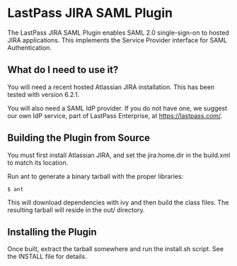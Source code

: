 LastPass JIRA SAML Plugin
=========================

The LastPass JIRA SAML Plugin enables SAML 2.0 single-sign-on to
hosted JIRA applications.  This implements the Service Provider
interface for SAML Authentication.

What do I need to use it?
-------------------------

You will need a recent hosted Atlassian JIRA installation.  This
has been tested with version 6.2.1.

You will also need a SAML IdP provider.  If you do not have one,
we suggest our own IdP service, part of LastPass Enterprise,
at https://lastpass.com/.

Building the Plugin from Source
-------------------------------

You must first install Atlassian JIRA, and set the jira.home.dir
in the build.xml to match its location.

Run ant to generate a binary tarball with the proper libraries:

    $ ant

This will download dependencies with ivy and then build the class
files.  The resulting tarball will reside in the out/ directory.

Installing the Plugin
---------------------

Once built, extract the tarball somewhere and run the install.sh
script.  See the INSTALL file for details.
